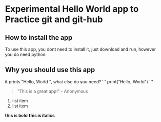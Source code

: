 # Experimental Hello World app to Practice git and git-hub

## How to install the app

To use this app, you dont need to install it, just download and run, however you do need python

## Why you should use this app

it prints "Hello, World ", what else do you need?
'''
print("Hello, World")
'''
> "This is a great app!" - Anonymous

1. list item
2. list item

**this is bold**
__this is italics__
